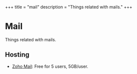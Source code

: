 +++
title = "mail"
description = "Things related with mails."
+++

# Mail

Things related with mails.

## Hosting

- [Zoho Mail](https://www.zoho.com/mail/): Free for 5 users, 5GB/user.

